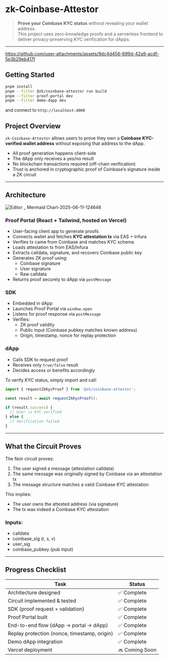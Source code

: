 # zk-Coinbase-Attestor

> **Prove your Coinbase KYC status** without revealing your wallet address.  
> This project uses zero-knowledge proofs and a serverless frontend to deliver privacy-preserving KYC verification for dApps.

---

https://github.com/user-attachments/assets/9dc4d456-699d-42a9-acdf-5e3b29eb417f

## Getting Started

```bash
pnpm install
pnpm --filter @zk/coinbase-attestor run build
pnpm --filter proof-portal dev
pnpm --filter demo-dapp dev
```
and connect to `http://localhost:4000`

## Project Overview

`zk-Coinbase-Attestor` allows users to prove they own a **Coinbase KYC-verified wallet address** without exposing that address to the dApp.

- All proof generation happens client-side
- The dApp only receives a yes/no result
- No blockchain transactions required (off-chain verification)
- Trust is anchored in cryptographic proof of Coinbase’s signature inside a ZK circuit

---

## Architecture

![Editor _ Mermaid Chart-2025-06-11-124646](https://github.com/user-attachments/assets/a2668cf6-99be-4967-8cd7-5e7acd862aa9)

### Proof Portal (React + Tailwind, hosted on Vercel)

- User-facing client app to generate proofs
- Connects wallet and fetches **KYC attestation tx** via EAS + Infura
- Verifies tx came from Coinbase and matches KYC schema
- Loads attestation tx from EAS/Infura
- Extracts calldata, signature, and recovers Coinbase public key
- Generates ZK proof using:
    - Coinbase signature
    - User signature
    - Raw calldata
- Returns proof securely to dApp via `postMessage`

### SDK

- Embedded in dApp
- Launches Proof Portal via `window.open`
- Listens for proof response via `postMessage`
- Verifies:
  - ZK proof validity
  - Public input (Coinbase pubkey matches known address)
  - Origin, timestamp, nonce for replay protection

### dApp

- Calls SDK to request proof
- Receives only `true/false` result
- Decides access or benefits accordingly

To verify KYC status, simply import and call:

```js
import { requestZkKycProof } from '@zk/coinbase-attestor';

const result = await requestZkKycProof();

if (result.success) {
  // User is KYC verified
} else {
  // Verification failed
}
```
---

## What the Circuit Proves

The Noir circuit proves:

1. The user signed a message (attestation calldata)
2. The same message was originally signed by Coinbase via an attestation tx
3. The message structure matches a valid Coinbase KYC attestation

This implies:
- The user owns the attested address (via signature)
- The tx was indeed a Coinbase KYC attestation

### Inputs:
- calldata
- coinbase_sig (r, s, v)
- user_sig
- coinbase_pubkey (pub input)

---

## Progress Checklist

| Task | Status |
|------|--------|
| Architecture designed | ✅ Complete  
| Circuit implemented & tested | ✅ Complete  
| SDK (proof request + validation) | ✅ Complete  
| Proof Portal built | ✅ Complete  
| End-to-end flow (dApp → portal → dApp) | ✅ Complete  
| Replay protection (nonce, timestamp, origin) | ✅ Complete  
| Demo dApp integration | ✅ Complete  
| Vercel deployment | 🔜 Coming Soon  

